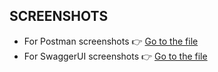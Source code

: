 ## SCREENSHOTS

- For Postman screenshots 👉 [Go to the file](./Postman-Screenshots)
- For SwaggerUI screenshots 👉 [Go to the file](./SwaggerUI-Screenshots)
